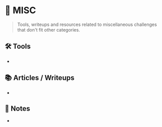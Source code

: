 # 🧩 MISC

> Tools, writeups and resources related to miscellaneous challenges that don't fit other categories.

## 🛠️ Tools
- 

## 📚 Articles / Writeups
- 

## 🧠 Notes
- 
